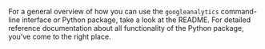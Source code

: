 For a general overview of how you can use the `googleanalytics` command-line interface or Python package, take a look at the README. For detailed reference documentation about all functionality of the Python package, you've come to the right place.

